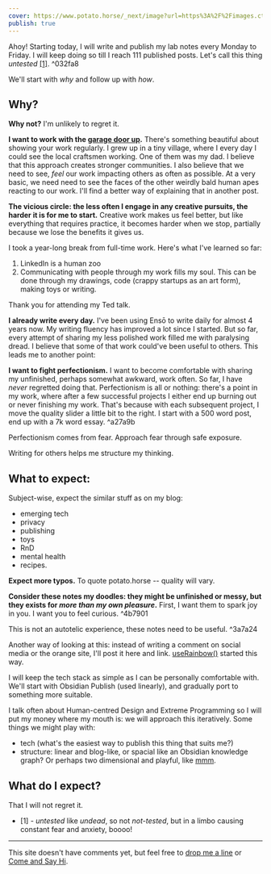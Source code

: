 ```yaml
---
cover: https://www.potato.horse/_next/image?url=https%3A%2F%2Fimages.ctfassets.net%2Fhyylafu4fjks%2F4FfcAF7uGPFlXyxKHto4s4%2Ffa05aed6a17bfc5d911fd928ed6efed7%2FUntitled_Artwork_21.png&w=3840&q=75
publish: true
---
```

Ahoy! Starting today, I will write and publish my lab notes every Monday to Friday. I will keep doing so till I reach 111 published posts. Let's call this thing *untested* <a href='#footer-1'>\[1]</a>. ^032fa8

We'll start with *why* and follow up with *how*.

## Why?

**Why not?** I'm unlikely to regret it.

**I want to work with the [garage door up](https://notes.andymatuschak.org/zCMhncA1iSE74MKKYQS5PBZ).** There's something beautiful about showing your work regularly. I grew up in a tiny village, where I every day I could see the local craftsmen working. One of them was my dad. I believe that this approach creates stronger communities. I also believe that we need to see, *feel* our work impacting others as often as possible. At a very basic, we need need to see the faces of the other weirdly bald human apes reacting to our work. I'll find a better way of explaining that in another post.

**The vicious circle: the less often I engage in any creative pursuits, the harder it is for me to start.** Creative work makes us feel better, but like everything that requires practice, it becomes harder when we stop, partially because we lose the benefits it gives us.

I took a year-long break from full-time work. Here's what I've learned so far: 

1. LinkedIn is a human zoo
2. Communicating with people through my work fills my soul. This can be done through my drawings, code (crappy startups as an art form), making toys or writing. 

Thank you for attending my Ted talk.

**I already write every day.** I've been using Ensō to write daily for almost 4 years now. My writing fluency has improved a lot since I started. But so far, every attempt of sharing my less polished work filled me with paralysing dread. I believe that some of that work could've been useful to others. This leads me to another point:

**I want to fight perfectionism.** I want to become comfortable with sharing my unfinished, perhaps somewhat awkward, work often. So far, I have *never* regretted doing that. Perfectionism is all or nothing: there's a point in my work, where after a few successful projects I either end up burning out or never finishing my work. That's because with each subsequent project, I move the quality slider a little bit to the right. I start with a 500 word post, end up with a 7k word essay.  ^a27a9b

Perfectionism comes from fear. Approach fear through safe exposure.

Writing for others helps me structure my thinking.

## What to expect:

Subject-wise, expect the similar stuff as on my blog: 

- emerging tech
- privacy
- publishing
- toys
- RnD
- mental health
- recipes.

**Expect more typos.** To quote potato.horse -- quality will vary.

**Consider these notes my doodles: they might be unfinished or messy, but they exists for *more than my own pleasure*.**  First, I want them to spark joy in you. I want you to feel curious.  ^4b7901

This is not an autotelic experience, these notes need to be useful.  ^3a7a24

Another way of looking at this: instead of writing a comment on social media or the orange site, I'll post it here and link. [useRainbow()](https://sonnet.io/posts/use-rainbow) started this way.

I will keep the tech stack as simple as I can be personally comfortable with. We'll start with Obsidian Publish (used linearly), and gradually port to something more suitable.

I talk often about Human-centred Design and Extreme Programming so I will put my money where my mouth is: we will approach this iteratively. Some things we might play with:

- tech (what's the easiest way to publish this thing that suits me?)
- structure: linear and blog-like, or spacial like an Obsidian knowledge graph? Or perhaps two dimensional and playful, like [mmm](https://mmm.page).


## What do I expect?

That I will not regret it.

- \[1] - <a id='footer-1'></a>*untested* like *undead*, so not *not-tested*, but in a limbo causing constant fear and anxiety, boooo!
---

This site doesn't have comments yet, but feel free to [drop me a line](mailto:hello@sonnet.io) or [Come and Say Hi](https://sonnet.io/posts/hi).